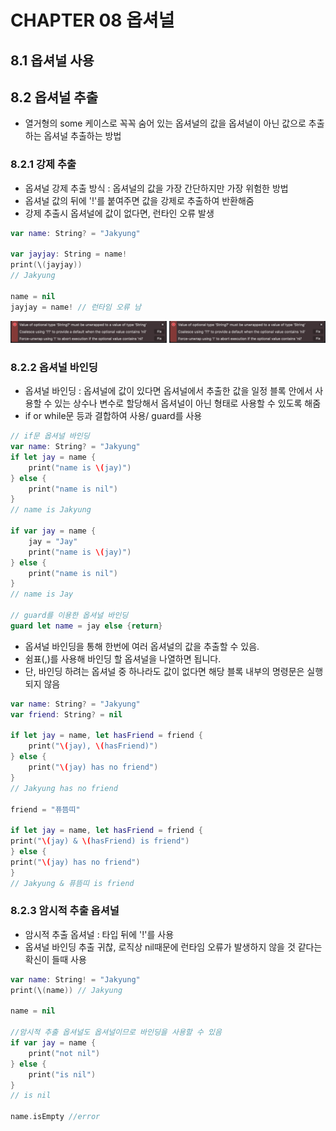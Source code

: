 # CHAPTER 08 옵셔널 

## 8.1 옵셔널 사용

## 8.2 옵셔널 추출

* 열거형의 some 케이스로 꼭꼭 숨어 있는 옵셔널의 값을 옵셔널이 아닌 값으로 추출하는 옵셔널 추출하는 방법
### 8.2.1 강제 추출
* 옵셔널 강제 추출 방식 :  옵셔널의 값을 가장 간단하지만 가장 위험한 방법
* 옵셔널 값의 뒤에 '!'를 붙여주면 값을 강제로 추출하여 반환해줌
* 강제 추출시 옵셔널에 값이 없다면, 런타인 오류 발생
```swift
var name: String? = "Jakyung"

var jayjay: String = name!
print(\(jayjay))
// Jakyung

name = nil
jayjay = name! // 런타임 오류 남
```
<img src="./img/img1_error.png" width="250"/>
<img src="./img/img1_error.png" width="250">

### 8.2.2 옵셔널 바인딩
* 옵셔널 바인딩 : 옵셔널에 값이 있다면 옵셔널에서 추출한 값을 일정 블록 안에서 사용할 수 있는 상수나 변수로 할당해서 옵셔널이 아닌 형태로 사용할 수 있도록 해줌
* if or while문 등과 결합하여 사용/ guard를 사용
```swift
// if문 옵셔널 바인딩
var name: String? = "Jakyung"
if let jay = name {
    print("name is \(jay)")
} else {
    print("name is nil")
}
// name is Jakyung

if var jay = name {
    jay = "Jay"
    print("name is \(jay)")
} else {
    print("name is nil")
}
// name is Jay

// guard를 이용한 옵셔널 바인딩
guard let name = jay else {return}
```

* 옵셔널 바인딩을 통해 한번에 여러 옵셔널의 값을 추출할 수 있음.
* 쉼표(,)를 사용해 바인딩 할 옵셔널을 나열하면 됩니다.
* 단, 바인딩 하려는 옵셔널 중 하나라도 값이 없다면 해당 블록 내부의 명령문은 실행 되지 않음
```swift
var name: String? = "Jakyung"
var friend: String? = nil

if let jay = name, let hasFriend = friend {
    print("\(jay), \(hasFriend)")
} else {
    print("\(jay) has no friend")
}
// Jakyung has no friend

friend = "퓨뜸띠"

if let jay = name, let hasFriend = friend {
print("\(jay) & \(hasFriend) is friend")
} else {
print("\(jay) has no friend")
}
// Jakyung & 퓨뜸띠 is friend
```

### 8.2.3 암시적 추출 옵셔널
* 암시적 추출 옵셔널 : 타입 뒤에 '!'를 사용
* 옵셔널 바인딩 추출 귀찮, 로직상 nil때문에 런타임 오류가 발생하지 않을 것 같다는 확신이 들때 사용
```swift
var name: String! = "Jakyung"
print(\(name)) // Jakyung

name = nil

//암시적 추출 옵셔널도 옵셔널이므로 바인딩을 사용할 수 있음
if var jay = name {
    print("not nil")
} else {
    print("is nil")
}
// is nil

name.isEmpty //error
```
